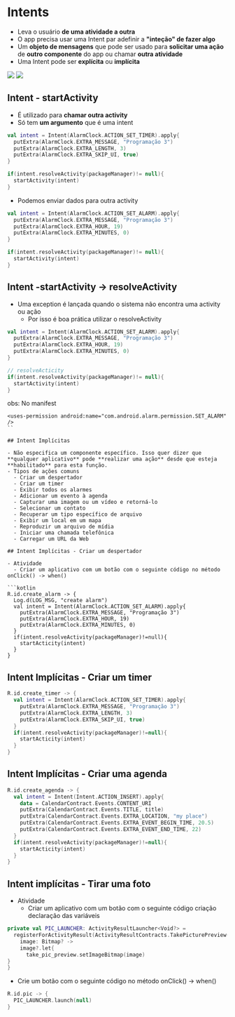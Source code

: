 # Intents

- Leva o usuário **de uma atividade a outra**
- O app precisa usar uma Intent par adefinir a **"inteção" de fazer algo**
- Um **objeto de mensagens** que pode ser usado para **solicitar uma ação** de **outro componente** do app ou chamar **outra atividade**
- Uma Intent pode ser **explícita** ou **implícita**

<img src=".assets/93.JPG">

<img src=".assets/94.jpg">

## Intent - startActivity

- É utilizado para **chamar outra activity**
- Só tem **um argumento** que é uma intent

```kotlin
val intent = Intent(AlarmClock.ACTION_SET_TIMER).apply{
  putExtra(AlarmClock.EXTRA_MESSAGE, "Programação 3")
  putExtra(AlarmClock.EXTRA_LENGTH, 3)
  putExtra(AlarmClock.EXTRA_SKIP_UI, true)
}

if(intent.resolveActivity(packageManager)!= null){
  startActivity(intent)
}
```

- Podemos enviar dados para outra activity

```kotlin
val intent = Intent(AlarmClock.ACTION_SET_ALARM).apply{
  putExtra(AlarmClock.EXTRA_MESSAGE, "Programação 3")
  putExtra(AlarmClock.EXTRA_HOUR, 19)
  putExtra(AlarmClock.EXTRA_MINUTES, 0)
}

if(intent.resolveActivity(packageManager)!= null){
  startActivity(intent)
}
```

## Intent -startActivity -> resolveActivity

- Uma exception é lançada quando o sistema não encontra uma activity ou ação
  -  Por isso é boa prática utilizar o resolveActivity
 
```kotlin
val intent = Intent(AlarmClock.ACTION_SET_ALARM).apply{
  putExtra(AlarmClock.EXTRA_MESSAGE, "Programação 3")
  putExtra(AlarmClock.EXTRA_HOUR, 19)
  putExtra(AlarmClock.EXTRA_MINUTES, 0)
}

// resolveActicity
if(intent.resolveActivity(packageManager)!= null){
  startActivity(intent)
}
```
  
obs: No manifest

```
<uses-permission android:name="com.android.alarm.permission.SET_ALARM" />
``

## Intent Implícitas

- Não especifica um componente específico. Isso quer dizer que **qualquer aplicativo** pode **realizar uma ação** desde que esteja **habilitado** para esta função.
- Tipos de ações comuns
  - Criar um despertador
  - Criar um timer
  - Exibir todos os alarmes
  - Adicionar um evento à agenda
  - Capturar uma imagem ou um vídeo e retorná-lo
  - Selecionar um contato
  - Recuperar um tipo específico de arquivo
  - Exibir um local em um mapa
  - Reproduzir um arquivo de mídia
  - Iniciar uma chamada telefônica
  - Carregar um URL da Web

## Intent Implícitas - Criar um despertador

- Atividade
  - Criar um aplicativo com um botão com o seguinte código no método onClick() -> when()
 
```kotlin
R.id.create_alarm -> {
  Log.d(LOG_MSG, "create alarm")
  val intent = Intent(AlarmClock.ACTION_SET_ALARM).apply{
    putExtra(AlarmClock.EXTRA_MESSAGE, "Programação 3")
    putExtra(AlarmClock.EXTRA_HOUR, 19)
    putExtra(AlarmClock.EXTRA_MINUTES, 0)
  }
  if(intent.resolveActivity(packageManager)!=null){
    startActicity(intent)
  }
}
```

## Intent Implícitas - Criar um timer

```kotlin
R.id.create_timer -> {
  val intent = Intent(AlarmClock.ACTION_SET_TIMER).apply{
    putExtra(AlarmClock.EXTRA_MESSAGE, "Programação 3")
    putExtra(AlarmClock.EXTRA_LENGTH, 3)
    putExtra(AlarmClock.EXTRA_SKIP_UI, true)
  }
  if(intent.resolveActivity(packageManager)!=null){
    startActicity(intent)
  }
}
```

## Intent Implícitas - Criar uma agenda

```kotlin
R.id.create_agenda -> {
  val intent = Intent(Intent.ACTION_INSERT).apply{
    data = CalendarContract.Events.CONTENT_URI
    putExtra(CalendarContract.Events.TITLE, title)
    putExtra(CalendarContract.Events.EXTRA_LOCATION, "my place")
    putExtra(CalendarContract.Events.EXTRA_EVENT_BEGIN_TIME, 20.5)
    putExtra(CalendarContract.Events.EXTRA_EVENT_END_TIME, 22)
  }
  if(intent.resolveActivity(packageManager)!=null){
    startActicity(intent)
  }
}
```

## Intent implícitas - Tirar uma foto

- Atividade
  - Criar um aplicativo com um botão com o seguinte código criação declaração das variáveis
 
```kotlin
private val PIC_LAUNCHER: ActivityResultLauncher<Void?> =
  registerForActivityResult(ActivityResultContracts.TakePicturePreview()){
    image: Bitmap? ->
    image?.let{
      take_pic_preview.setImageBitmap(image)
}
}
```
- Crie um botão com o seguinte código no método onClick() -> when()

```kotlin
R.id.pic -> {
  PIC_LAUNCHER.launch(null)
}
```

